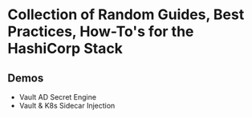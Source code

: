 # Collection of Random Guides, Best Practices, How-To's for the HashiCorp Stack

## Demos

- Vault AD Secret Engine
- Vault & K8s Sidecar Injection 

